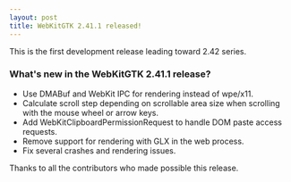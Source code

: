 ```yaml
---
layout: post
title: WebKitGTK 2.41.1 released!
---
```


This is the first development release leading toward 2.42 series.

### What's new in the WebKitGTK 2.41.1 release?

 - Use DMABuf and WebKit IPC for rendering instead of wpe/x11.
 - Calculate scroll step depending on scrollable area size when scrolling with the mouse wheel or arrow keys.
 - Add WebKitClipboardPermissionRequest to handle DOM paste access requests.
 - Remove support for rendering with GLX in the web process.
 - Fix several crashes and rendering issues.

Thanks to all the contributors who made possible this release.
